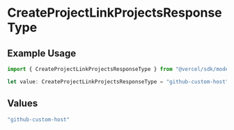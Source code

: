 # CreateProjectLinkProjectsResponseType

## Example Usage

```typescript
import { CreateProjectLinkProjectsResponseType } from "@vercel/sdk/models/createprojectop.js";

let value: CreateProjectLinkProjectsResponseType = "github-custom-host";
```

## Values

```typescript
"github-custom-host"
```